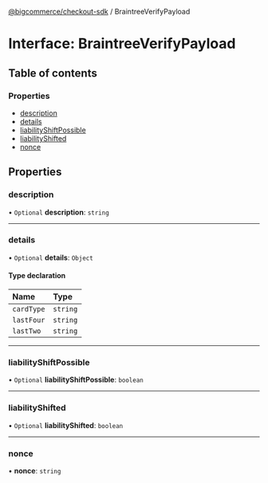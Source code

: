 [@bigcommerce/checkout-sdk](../README.md) / BraintreeVerifyPayload

# Interface: BraintreeVerifyPayload

## Table of contents

### Properties

- [description](BraintreeVerifyPayload.md#description)
- [details](BraintreeVerifyPayload.md#details)
- [liabilityShiftPossible](BraintreeVerifyPayload.md#liabilityshiftpossible)
- [liabilityShifted](BraintreeVerifyPayload.md#liabilityshifted)
- [nonce](BraintreeVerifyPayload.md#nonce)

## Properties

### description

• `Optional` **description**: `string`

___

### details

• `Optional` **details**: `Object`

#### Type declaration

| Name | Type |
| :------ | :------ |
| `cardType` | `string` |
| `lastFour` | `string` |
| `lastTwo` | `string` |

___

### liabilityShiftPossible

• `Optional` **liabilityShiftPossible**: `boolean`

___

### liabilityShifted

• `Optional` **liabilityShifted**: `boolean`

___

### nonce

• **nonce**: `string`
